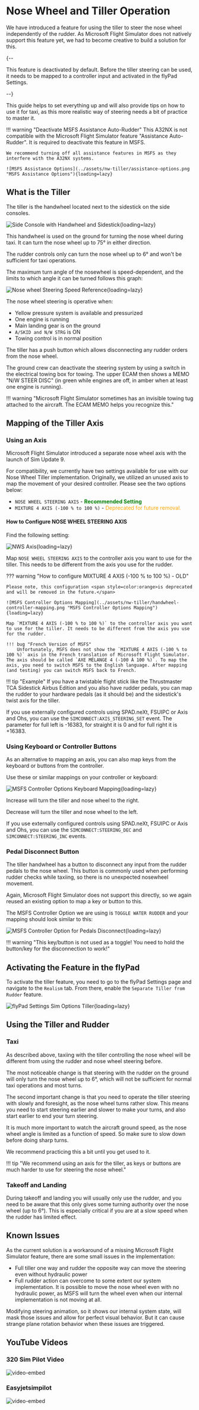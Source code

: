 # Nose Wheel and Tiller Operation

We have introduced a feature for using the tiller to steer the nose wheel independently of the rudder. As Microsoft Flight Simulator does not natively support this feature yet, we had to become creative to build a solution for this.

{--

This feature is deactivated by default. Before the tiller steering can be used, it needs to be mapped to a controller input and activated in the flyPad Settings.

--}

This guide helps to set everything up and will also provide tips on how to use it for taxi, as this more realistic way of steering needs a bit of practice to master it.

!!! warning "Deactivate MSFS Assistance Auto-Rudder"
    This A32NX is not compatible with the Microsoft Flight Simulator feature "Assistance Auto-Rudder". It is required to deactivate this feature in MSFS.

    We recommend turning off all assistance features in MSFS as they interfere with the A32NX systems.

    ![MSFS Assistance Options](../assets/nw-tiller/assistance-options.png "MSFS Assistance Options"){loading=lazy}

## What is the Tiller

The tiller is the handwheel located next to the sidestick on the side consoles.

![Side Console with Handwheel and Sidestick](../assets/nw-tiller/side-console-handwheel.png "Side Console with Handwheel and Sidestick"){loading=lazy}

This handwheel is used on the ground for turning the nose wheel during taxi. It can turn the nose wheel up to 75° in either direction.

The rudder controls only can turn the nose wheel up to 6° and won't be sufficient for taxi operations.

The maximum turn angle of the nosewheel is speed-dependent, and the limits to which angle it can be turned follows this graph:

![Nose wheel Steering Speed Reference](../assets/nw-tiller/nosewheel-steering-reference.png "Nose wheel Steering Speed Reference"){loading=lazy}

The nose wheel steering is operative when:

- Yellow pressure system is available and pressurized
- One engine is running
- Main landing gear is on the ground
- `A/SKID and N/W STRG` is ON
- Towing control is in normal position

The tiller has a push button which allows disconnecting any rudder orders from the nose wheel.

The ground crew can deactivate the steering system by using a switch in the electrical towing box for towing. The upper ECAM then shows a MEMO "N/W STEER DISC" (in green while engines are off, in amber when at least one engine is running).

!!! warning "Microsoft Flight Simulator sometimes has an invisible towing tug attached to the aircraft. The ECAM MEMO helps you recognize this."

## Mapping of the Tiller Axis

### Using an Axis

Microsoft Flight Simulator introduced a separate nose wheel axis with the launch of Sim Update 9. 

For compatibility, we currently have two settings available for use with our Nose Wheel Tiller implementation. Originally, we utilized an unused axis to map the movement of your desired controller. Please see the two options below:

- `NOSE WHEEL STEERING AXIS` - <span style=color:green>**Recommended Setting**</span>
- `MIXTURE 4 AXIS (-100 % to 100 %)` - <span style=color:orange>Deprecated for future removal.</span>

#### How to Configure NOSE WHEEL STEERING AXIS

Find the following setting:

![NWS Axis](../assets/nw-tiller/nws-axis.png){loading=lazy}

Map `NOSE WHEEL STEERING AXIS` to the controller axis you want to use for the tiller. This needs to be different from the axis you use for the rudder.

??? warning "How to configure MIXTURE 4 AXIS (-100 % to 100 %) - OLD"

    Please note, this configuration <span style=color:orange>is deprecated and will be removed in the future.</span>

    ![MSFS Controller Options Mapping](../assets/nw-tiller/handwheel-controller-mapping.png "MSFS Controller Options Mapping"){loading=lazy}

    Map `MIXTURE 4 AXIS (-100 % to 100 %)` to the controller axis you want to use for the tiller. It needs to be different from the axis you use for the rudder.

    !!! bug "French Version of MSFS"
        Unfortunately, MSFS does not show the `MIXTURE 4 AXIS (-100 % to 100 %)` axis in the French translation of Microsoft Flight Simulator. The axis should be called `AXE MÉLANGE 4 (-100 À 100 %)`. To map the axis, you need to switch MSFS to the English language. After mapping (and testing) you can switch MSFS back to French.

!!! tip "Example"
    If you have a twistable flight stick like the Thrustmaster TCA Sidestick Airbus Edition and you also have rudder pedals, you can map the rudder to your hardware pedals (as it should be) and the sidestick's twist axis for the tiller.

If you use externally configured controls using SPAD.neXt, FSUIPC or Axis and Ohs, you can use the `SIMCONNECT:AXIS_STEERING_SET` event. The parameter for full left is -16383, for straight it is 0 and for full right it is +16383.

### Using Keyboard or Controller Buttons

As an alternative to mapping an axis, you can also map keys from the keyboard or buttons from the controller.

Use these or similar mappings on your controller or keyboard:

![MSFS Controller Options Keyboard Mapping](../assets/nw-tiller/handwheel-keyboard-mapping.png "MSFS Controller Options Keyboard Mapping"){loading=lazy}

Increase will turn the tiller and nose wheel to the right.

Decrease will turn the tiller and nose wheel to the left.

If you use externally configured controls using SPAD.neXt, FSUIPC or Axis and Ohs, you can use the `SIMCONNECT:STEERING_DEC` and `SIMCONNECT:STEERING_INC` events.

### Pedal Disconnect Button

The tiller handwheel has a button to disconnect any input from the rudder pedals to the nose wheel. This button is commonly used when performing rudder checks while taxiing, so there is no unexpected nosewheel movement.

Again, Microsoft Flight Simulator does not support this directly, so we again reused an existing option to map a key or button to this.

The MSFS Controller Option we are using is `TOGGLE WATER RUDDER` and your mapping should look similar to this:

![MSFS Controller Option for Pedals Disconnect](../assets/nw-tiller/handwheel-disconnect-button-mapping.png "MSFS Controller Option for Pedals Disconnect"){loading=lazy}

!!! warning "This key/button is not used as a toggle! You need to hold the button/key for the disconnection to work!"

## Activating the Feature in the flyPad

To activate the tiller feature, you need to go to the flyPad Settings page and navigate to the `Realism` tab. From there, enable the `Separate Tiller from Rudder` feature.

![flyPad Settings Sim Options Tiller](../assets/flypados3/flypad-settings-realism.png "flyPad Settings Sim Options 
Tiller"){loading=lazy}

## Using the Tiller and Rudder

### Taxi

As described above, taxiing with the tiller controlling the nose wheel will be different from using the rudder and nose wheel steering before.

The most noticeable change is that steering with the rudder on the ground will only turn the nose wheel up to 6°, which will not be sufficient for normal taxi operations and most turns.

The second important change is that you need to operate the tiller steering with slowly and foresight, as the nose wheel turns rather slow. This means you need to start steering earlier and slower to make your turns, and also start earlier to end your turn steering.

It is much more important to watch the aircraft ground speed, as the nose wheel angle is limited as a function of speed. So make sure to slow down before doing sharp turns.

We recommend practicing this a bit until you get used to it.

!!! tip "We recommend using an axis for the tiller, as keys or buttons are much harder to use for steering the nose wheel."

### Takeoff and Landing

During takeoff and landing you will usually only use the rudder, and you need to be aware that this only gives some turning authority over the nose wheel (up to 6°). This is especially critical if you are at a slow speed when the rudder has limited effect.

## Known Issues

As the current solution is a workaround of a missing Microsoft Flight Simulator feature, there are some small issues in the implementation:

- Full tiller one way and rudder the opposite way can move the steering even without hydraulic power
- Full rudder action can overcome to some extent our system implementation. It is possible to move the nose wheel even with no hydraulic power, as MSFS will turn the wheel even when our internal implementation is not moving at all.

Modifying steering animation, so it shows our internal system state, will mask those issues and allow for perfect visual behavior. But it can cause strange plane rotation behavior when these issues are triggered.

## YouTube Videos

### 320 Sim Pilot Video

![video-embed](https://www.youtube-nocookie.com/embed/2gWx0EblS30)


### Easyjetsimpilot

![video-embed](https://www.youtube-nocookie.com/embed/JM6WrwJJjIo)

